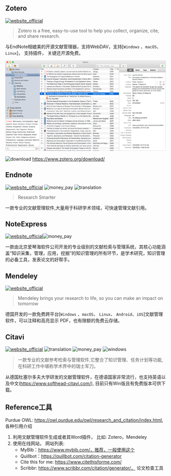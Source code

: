 ## Zotero 

 [![website_official](https://gitbook07.oss-cn-hangzhou.aliyuncs.com/website_official.svg)](https://www.zotero.org/)

> Zotero is a free, easy-to-use tool to help you
collect, organize, cite, and share research.

与EndNote相媲美的开源文献管理器，支持WebDAV，支持[`Windows` 、`macOS`、 `Linux`]， 支持插件， 关键还开源免费。

![](../../.gitbook/assets/z-study-sci-paper-zotero.png)

![download](https://gitbook07.oss-cn-hangzhou.aliyuncs.com/download.svg) https://www.zotero.org/download/

## Endnote

[![website_official](https://gitbook07.oss-cn-hangzhou.aliyuncs.com/website_official.svg)](https://endnote.com/) ![money_pay](https://gitbook07.oss-cn-hangzhou.aliyuncs.com/money_pay.svg) ![translation](https://gitbook07.oss-cn-hangzhou.aliyuncs.com/translation.svg)

> Research Smarter

一款专业的文献管理软件,大量用于科研学术领域，可快速管理文献引用。

## NoteExpress

 [![website_official](https://gitbook07.oss-cn-hangzhou.aliyuncs.com/website_official.svg)](http://www.inoteexpress.com/aegean/)![money_pay](https://gitbook07.oss-cn-hangzhou.aliyuncs.com/money_pay.svg)

一款由北京爱琴海软件公司开发的专业级别的文献检索与管理系统，其核心功能涵盖“知识采集，管理，应用，挖掘”的知识管理的所有环节，是学术研究，知识管理的必备工具，发表论文的好帮手。

## Mendeley 

 [![website_official](https://gitbook07.oss-cn-hangzhou.aliyuncs.com/website_official.svg)](https://www.mendeley.com/)

> Mendeley brings your research to life, so you can make an impact on tomorrow

德国开发的一款免费跨平台[`Windows` 、`macOS`、 `Linux`、 `Android`、`iOS`]文献管理软件，可以注释和高亮显示 PDF，也有限额的免费云存储。

## Citavi 

[![website_official](https://gitbook07.oss-cn-hangzhou.aliyuncs.com/website_official.svg)](https://www.citavi.com/en) ![translation](https://gitbook07.oss-cn-hangzhou.aliyuncs.com/translation.svg) ![money_pay](https://gitbook07.oss-cn-hangzhou.aliyuncs.com/money_pay.svg) ![windows](https://gitbook07.oss-cn-hangzhou.aliyuncs.com/windows.svg)

> 一款专业的文献参考检索与管理软件,它整合了知识管理、任务计划等功能,在科研工作中堪称学术界中的瑞士军刀。

从德国杜塞尔多夫大学研发的文献管理软件，在德语国家非常流行，也支持英语以及中文(https://www.softhead-citavi.com/), 目前只有Win版且有免费版本可供下载。

## Reference工具

Purdue OWL: https://owl.purdue.edu/owl/research_and_citation/index.html, 各种引用介绍

1. 利用文献管理软件生成或者其Word插件， 比如: Zotero，Mendeley
2. 使用在线网站， 网站列表:
   - MyBib：https://www.mybib.com/，推荐，一般使用这个
   - Quillbot：https://quillbot.com/citation-generator
   - Cite this for me: https://www.citethisforme.com/
   - Scribbr: https://www.scribbr.com/citation/generator/， 论文检查工具

